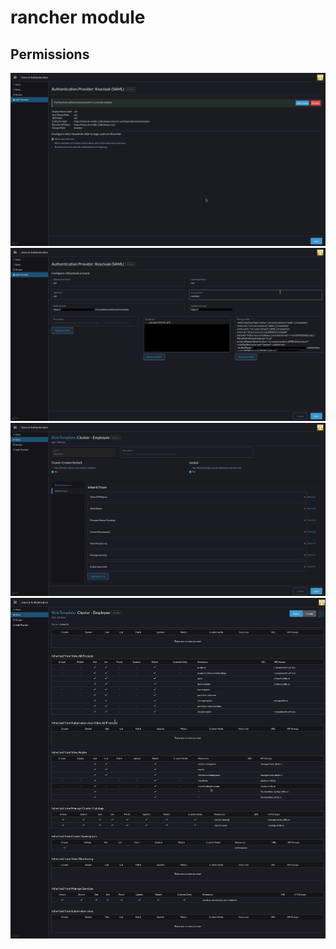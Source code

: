 # rancher module

## Permissions

![](assets/auth-provider.jpeg)
![](assets/auth-provider-edit.jpeg)
![](assets/roles-edit.jpeg)
![](assets/roles.jpeg)
